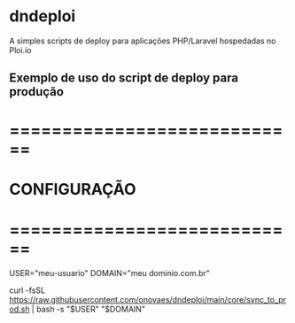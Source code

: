 # dndeploi

A simples scripts de deploy para aplicações PHP/Laravel hospedadas no Ploi.io

## Exemplo de uso do script de deploy para produção 

# ============================
# CONFIGURAÇÃO
# ============================
USER="meu-usuario"
DOMAIN="meu dominio.com.br"

curl -fsSL https://raw.githubusercontent.com/onovaes/dndeploi/main/core/sync_to_prod.sh | bash -s "$USER" "$DOMAIN"


